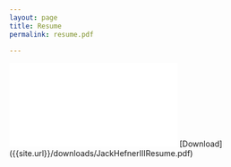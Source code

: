 ```yaml
---
layout: page
title: Resume
permalink: resume.pdf

---
```


<body>
    <object width="560" height="315" data="{{site.url}}/downloads/JackHefnerIIIResume.pdf" type="application/pdf">
        <embed src="{{site.url}}/downloads/JackHefnerIIIResume.pdf" type="application/pdf" />
    </object>
</body>
[Download]({{site.url}}/downloads/JackHefnerIIIResume.pdf)